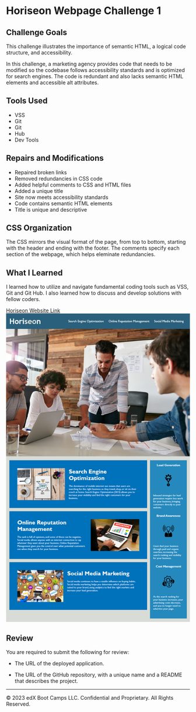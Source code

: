 # Horiseon Webpage Challenge 1

## Challenge Goals

This challenge illustrates the importance of semantic HTML, a logical code structure, and accessibility. 

In this challenge, a marketing agency provides code that needs to be modified so the codebase follows accessibility standards and is optimized for search engines. The code is redundant and also lacks semantic HTML elements and accessible alt attributes.


## Tools Used

* VSS
* Git
* Git
* Hub
* Dev Tools


## Repairs and Modifications

* Repaired broken links
* Removed redundancies in CSS code
* Added helpful comments to CSS and HTML files
* Added a unique title
* Site now meets accessibility standards
* Code contains semantic HTML elements
* Title is unique and descriptive


## CSS Organization

The CSS mirrors the visual format of the page, from top to bottom, starting with the header and ending with the footer. The comments specify each section of the webpage, which helps eleminate redundancies.


## What I Learned

I learned how to utilize and navigate fundamental coding tools such as VSS, Git and Git Hub.  I also learned how to discuss and develop solutions with fellow coders.

[Horiseon Website Link](https://sarahsquyres.github.io/Horiseon/) 
![The Horiseon webpage includes a navigation bar, a header image, and cards with text and images at the bottom of the page.](./Assets/01-html-css-git-homework-demo.png)







## Review

You are required to submit the following for review:

* The URL of the deployed application.

* The URL of the GitHub repository, with a unique name and a README that describes the project.

---
© 2023 edX Boot Camps LLC. Confidential and Proprietary. All Rights Reserved.
